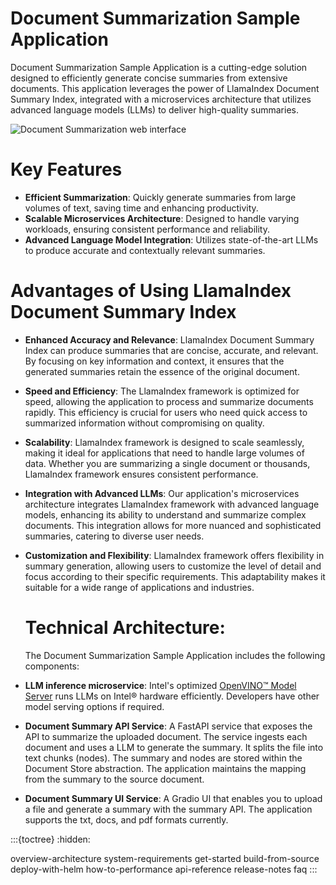 # Document Summarization Sample Application

Document Summarization Sample Application is a cutting-edge solution designed to efficiently generate concise summaries from extensive documents.
This application leverages the power of LlamaIndex Document Summary Index, integrated with a microservices architecture that utilizes
advanced language models (LLMs) to deliver high-quality summaries.

![Document Summarization web interface](./images/docSum-web.png)


# Key Features
- **Efficient Summarization**: Quickly generate summaries from large volumes of text, saving time and enhancing productivity.
- **Scalable Microservices Architecture**: Designed to handle varying workloads, ensuring consistent performance and reliability.
- **Advanced Language Model Integration**: Utilizes state-of-the-art LLMs to produce accurate and contextually relevant summaries.

# Advantages of Using LlamaIndex Document Summary Index
- **Enhanced Accuracy and Relevance**: LlamaIndex Document Summary Index can produce summaries that are
   concise, accurate, and relevant. By focusing on key information and context, it ensures that the generated summaries
   retain the essence of the original document.
- **Speed and Efficiency**: The LlamaIndex framework is optimized for speed, allowing the application to process and summarize documents rapidly.
   This efficiency is crucial for users who need quick access to summarized information without compromising on quality.
- **Scalability**: LlamaIndex framework is designed to scale seamlessly, making it ideal for applications that need to handle large volumes of data.
   Whether you are summarizing a single document or thousands, LlamaIndex framework ensures consistent performance.
- **Integration with Advanced LLMs**: Our application's microservices architecture integrates LlamaIndex framework with advanced language models,
  enhancing its ability to understand and summarize complex documents. This integration allows for more nuanced and sophisticated summaries,
  catering to diverse user needs.
- **Customization and Flexibility**: LlamaIndex framework offers flexibility in summary generation, allowing users to customize the level of detail
  and focus according to their specific requirements. This adaptability makes it suitable for a wide range of applications and industries.

  # Technical Architecture:
  The Document Summarization Sample Application includes the following components:

- **LLM inference microservice**: Intel's optimized [OpenVINO™ Model Server](https://github.com/openvinotoolkit/model_server) runs LLMs on Intel® hardware efficiently. Developers have other model serving options if required.
- **Document Summary API Service**: A FastAPI service that exposes the API to summarize the uploaded document. The service ingests each document and uses a LLM to generate the summary. It splits the file into text chunks (nodes). The summary and nodes are stored within the Document Store abstraction. The application maintains the mapping from the summary to the source document.
- **Document Summary UI Service**: A Gradio UI that enables you to upload a file and generate a summary with the summary API. The application supports the txt, docs, and pdf formats currently.

:::{toctree}
:hidden:

overview-architecture
system-requirements
get-started
build-from-source
deploy-with-helm
how-to-performance
api-reference
release-notes
faq
:::
